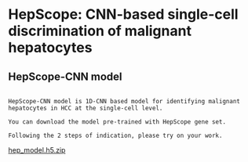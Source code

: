 # **HepScope: CNN-based single-cell discrimination of malignant hepatocytes**

## HepScope-CNN model
```

HepScope-CNN model is 1D-CNN based model for identifying malignant hepatocytes in HCC at the single-cell level.

You can download the model pre-trained with HepScope gene set.  

Following the 2 steps of indication, please try on your work.

```


[hep_model.h5.zip](https://github.com/HepScope/HepScope/files/13783760/hep_model.h5.zip)



